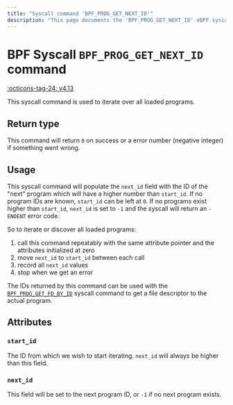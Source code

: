 ```yaml
---
title: "Syscall command 'BPF_PROG_GET_NEXT_ID'"
description: "This page documents the 'BPF_PROG_GET_NEXT_ID' eBPF syscall command, including its defintion, usage, program types that can use it, and examples."
---
```

# BPF Syscall `BPF_PROG_GET_NEXT_ID` command

<!-- [FEATURE_TAG](BPF_PROG_GET_NEXT_ID) -->
[:octicons-tag-24: v4.13](https://github.com/torvalds/linux/commit/34ad5580f8f9c86cb273ebea25c149613cd1667e)
<!-- [/FEATURE_TAG] -->

This syscall command is used to iterate over all loaded programs.

## Return type

This command will return `0` on success or a error number (negative integer) if something went wrong.

## Usage

This syscall command will populate the `next_id` field with the ID of the "next" program which will have a higher number than `start_id`. If no program IDs are known, `start_id` can be left at `0`. If no programs exist higher than `start_id`, `next_id` is set to `-1` and the syscall will return an `-ENOENT` error code.

So to iterate or discover all loaded programs: 

1. call this command repeatably with the same attribute pointer and the attributes initialized at zero
2. move `next_id` to `start_id` between each call
3. record all `next_id` values
4. stop when we get an error

The IDs returned by this command can be used with the [`BPF_PROG_GET_FD_BY_ID`](BPF_PROG_GET_FD_BY_ID.md) syscall command to get a file descriptor to the actual program.

## Attributes

### `start_id`

The ID from which we wish to start iterating. `next_id` will always be higher than this field.

### `next_id`

This field will be set to the next program ID, or `-1` if no next program exists.
